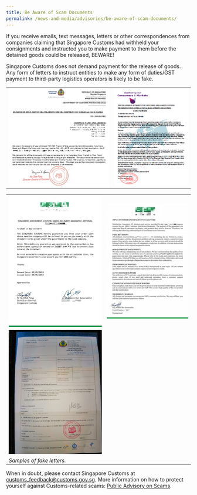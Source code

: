 ```yaml
---
title: Be Aware of Scam Documents
permalink: /news-and-media/advisories/be-aware-of-scam-documents/
---
```


If you receive emails, text messages, letters or other correspondences from companies claiming that Singapore Customs had withheld your consignments and instructed you to make payment to them before the detained goods could be released, BEWARE!

Singapore Customs does not demand payment for the release of goods. Any form of letters to instruct entities to make any form of duties/GST payment to third-party logistics operators is likely to be fake. 

|  |   |  
|---|---|
|![.](/images/advisory/Scam1-2020.png)|![.](/images/advisory/Scam2-2020.png)|

|  |   |  
|---|---|
|![.](/images/advisory/scam-doc-1.jpg)|![.](/images/advisory/scam-doc-2.jpg)|
|![.](/images/advisory/scam-doc.jpg)|  |
|*Samples of fake letters.*|  |  

When in doubt, please contact Singapore Customs at  [customs_feedback@customs.gov.sg](mailto:customs_feedback@customs.gov.sg). More information on how to protect yourself against Customs-related scams: [Public Advisory on Scams](public-advisory-on-scams).
